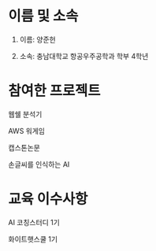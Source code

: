 # 이름 및 소속
1. 이름: 양준헌
   
2. 소속: 충남대학교 항공우주공학과 학부 4학년

# 참여한 프로젝트

웹쉘 분석기

AWS 워게임

캡스톤논문

손글씨를 인식하는 AI

# 교육 이수사항
AI 코칭스터디 1기

화이트햇스쿨 1기
